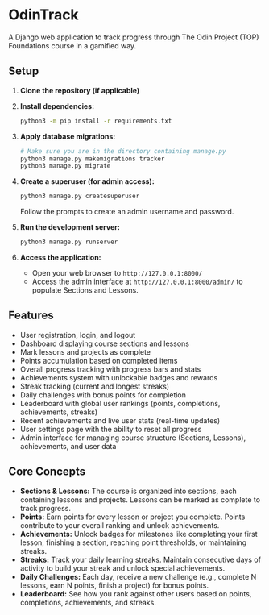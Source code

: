 # OdinTrack

A Django web application to track progress through The Odin Project (TOP) Foundations course in a gamified way.

## Setup

1.  **Clone the repository (if applicable)**

2.  **Install dependencies:**
    ```bash
    python3 -m pip install -r requirements.txt
    ```

3.  **Apply database migrations:**
    ```bash
    # Make sure you are in the directory containing manage.py
    python3 manage.py makemigrations tracker
    python3 manage.py migrate
    ```

4.  **Create a superuser (for admin access):**
    ```bash
    python3 manage.py createsuperuser
    ```
    Follow the prompts to create an admin username and password.

5.  **Run the development server:**
    ```bash
    python3 manage.py runserver
    ```

6.  **Access the application:**
    *   Open your web browser to `http://127.0.0.1:8000/`
    *   Access the admin interface at `http://127.0.0.1:8000/admin/` to populate Sections and Lessons.

## Features

*   User registration, login, and logout
*   Dashboard displaying course sections and lessons
*   Mark lessons and projects as complete
*   Points accumulation based on completed items
*   Overall progress tracking with progress bars and stats
*   Achievements system with unlockable badges and rewards
*   Streak tracking (current and longest streaks)
*   Daily challenges with bonus points for completion
*   Leaderboard with global user rankings (points, completions, achievements, streaks)
*   Recent achievements and live user stats (real-time updates)
*   User settings page with the ability to reset all progress
*   Admin interface for managing course structure (Sections, Lessons), achievements, and user data

## Core Concepts

- **Sections & Lessons:** The course is organized into sections, each containing lessons and projects. Lessons can be marked as complete to track progress.
- **Points:** Earn points for every lesson or project you complete. Points contribute to your overall ranking and unlock achievements.
- **Achievements:** Unlock badges for milestones like completing your first lesson, finishing a section, reaching point thresholds, or maintaining streaks.
- **Streaks:** Track your daily learning streaks. Maintain consecutive days of activity to build your streak and unlock special achievements.
- **Daily Challenges:** Each day, receive a new challenge (e.g., complete N lessons, earn N points, finish a project) for bonus points.
- **Leaderboard:** See how you rank against other users based on points, completions, achievements, and streaks. 